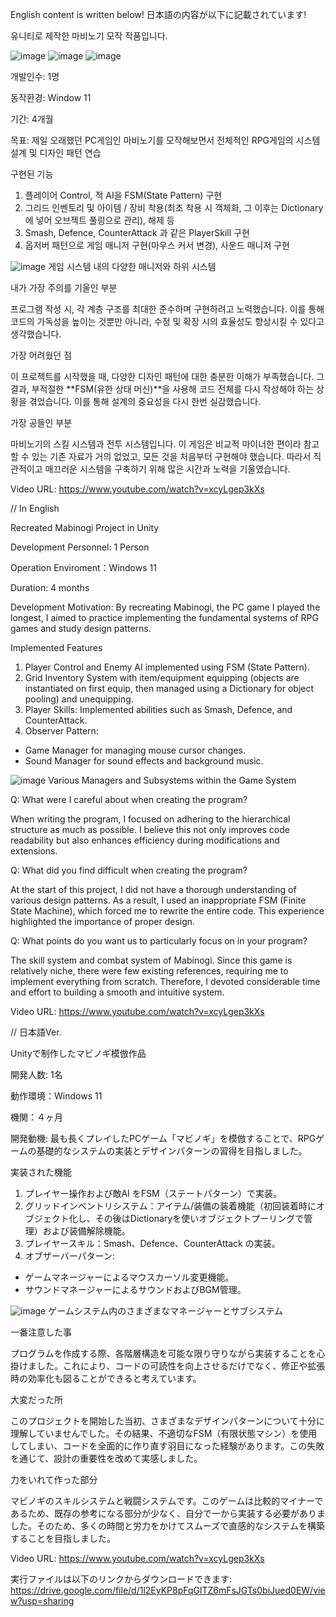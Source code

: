 English content is written below!
日本語の内容が以下に記載されています!

유니티로 제작한 마비노기 모작 작품입니다.

![image](https://github.com/user-attachments/assets/ea3646b1-b3d9-47dd-a594-d310dda066c3)
![image](https://github.com/user-attachments/assets/9f7c6941-374e-43c7-963b-997295ebfe3d)
![image](https://github.com/user-attachments/assets/be5f8598-ace4-4877-a6f3-1bd6355a3b10)

개발인수: 1명

동작환경: Window 11

기간: 4개월

목표: 제일 오래했던 PC게임인 마비노기를 모작해보면서 전체적인 RPG게임의 시스템 설계 및 디자인 패턴 연습

구현된 기능

1. 플레이어 Control, 적 AI을 FSM(State Pattern) 구현
2. 그리드 인벤토리 및 아이템 / 장비 착용(최초 착용 시 객체화, 그 이후는 Dictionary에 넣어 오브젝트 풀링으로 관리), 해제 등
3. Smash, Defence, CounterAttack 과 같은 PlayerSkill 구현
4. 옵저버 패턴으로 게임 매니저 구현(마우스 커서 변경), 사운드 매니저 구현

![image](https://github.com/user-attachments/assets/94e72b97-a113-4a35-ac1c-f77a2e688696)
게임 시스템 내의 다양한 매니저와 하위 시스템

내가 가장 주의를 기울인 부분

프로그램 작성 시, 각 계층 구조를 최대한 준수하며 구현하려고 노력했습니다. 이를 통해 코드의 가독성을 높이는 것뿐만 아니라, 수정 및 확장 시의 효율성도 향상시킬 수 있다고 생각했습니다.

가장 어려웠던 점

이 프로젝트를 시작했을 때, 다양한 디자인 패턴에 대한 충분한 이해가 부족했습니다. 그 결과, 부적절한 **FSM(유한 상태 머신)**을 사용해 코드 전체를 다시 작성해야 하는 상황을 겪었습니다. 이를 통해 설계의 중요성을 다시 한번 실감했습니다.

가장 공들인 부분

마비노기의 스킬 시스템과 전투 시스템입니다. 이 게임은 비교적 마이너한 편이라 참고할 수 있는 기존 자료가 거의 없었고, 모든 것을 처음부터 구현해야 했습니다. 따라서 직관적이고 매끄러운 시스템을 구축하기 위해 많은 시간과 노력을 기울였습니다.


Video URL: https://www.youtube.com/watch?v=xcyLgep3kXs

// In English

Recreated Mabinogi Project in Unity

Development Personnel: 1 Person

Operation Enviroment：Windows 11

Duration: 4 months

Development Motivation:
By recreating Mabinogi, the PC game I played the longest, I aimed to practice implementing the fundamental systems of RPG games and study design patterns.

Implemented Features

1. Player Control and Enemy AI implemented using FSM (State Pattern).
2. Grid Inventory System with item/equipment equipping (objects are instantiated on first equip, then managed using a Dictionary for object pooling) and unequipping.
3. Player Skills: Implemented abilities such as Smash, Defence, and CounterAttack.
4. Observer Pattern:
- Game Manager for managing mouse cursor changes.
- Sound Manager for sound effects and background music.

![image](https://github.com/user-attachments/assets/69fd2254-5cf2-4e61-a011-a594e1f7dcae)
Various Managers and Subsystems within the Game System

Q: What were I careful about when creating the program?

When writing the program, I focused on adhering to the hierarchical structure as much as possible. I believe this not only improves code readability but also enhances efficiency during modifications and extensions.

Q: What did you find difficult when creating the program?

At the start of this project, I did not have a thorough understanding of various design patterns. As a result, I used an inappropriate FSM (Finite State Machine), which forced me to rewrite the entire code. This experience highlighted the importance of proper design.

Q: What points do you want us to particularly focus on in your program?

The skill system and combat system of Mabinogi. Since this game is relatively niche, there were few existing references, requiring me to implement everything from scratch. Therefore, I devoted considerable time and effort to building a smooth and intuitive system.

Video URL: https://www.youtube.com/watch?v=xcyLgep3kXs

// 日本語Ver.

Unityで制作したマビノギ模倣作品

開発人数: 1名

動作環境：Windows 11

機関：４ヶ月

開発動機:
最も長くプレイしたPCゲーム「マビノギ」を模倣することで、RPGゲームの基礎的なシステムの実装とデザインパターンの習得を目指しました。

実装された機能

1. プレイヤー操作および敵AI をFSM（ステートパターン）で実装。
2. グリッドインベントリシステム：アイテム/装備の装着機能（初回装着時にオブジェクト化し、その後はDictionaryを使いオブジェクトプーリングで管理）および装備解除機能。
3. プレイヤースキル：Smash、Defence、CounterAttack の実装。
4. オブザーバーパターン:
- ゲームマネージャーによるマウスカーソル変更機能。
- サウンドマネージャーによるサウンドおよびBGM管理。

![image](https://github.com/user-attachments/assets/5fe8653d-657f-4944-8989-22e50a210fbd)
ゲームシステム内のさまざまなマネージャーとサブシステム

一番注意した事

プログラムを作成する際、各階層構造を可能な限り守りながら実装することを心掛けました。これにより、コードの可読性を向上させるだけでなく、修正や拡張時の効率化も図ることができると考えています。

大変だった所

このプロジェクトを開始した当初、さまざまなデザインパターンについて十分に理解していませんでした。その結果、不適切なFSM（有限状態マシン）を使用してしまい、コードを全面的に作り直す羽目になった経験があります。この失敗を通じて、設計の重要性を改めて実感しました。

力をいれて作った部分

マビノギのスキルシステムと戦闘システムです。このゲームは比較的マイナーであるため、既存の参考になる部分が少なく、自分で一から実装する必要がありました。そのため、多くの時間と労力をかけてスムーズで直感的なシステムを構築することを目指しました。

Video URL: https://www.youtube.com/watch?v=xcyLgep3kXs

実行ファイルは以下のリンクからダウンロードできます: https://drive.google.com/file/d/1l2EyKP8pFqGlTZ6mFsJGTs0biJued0EW/view?usp=sharing
